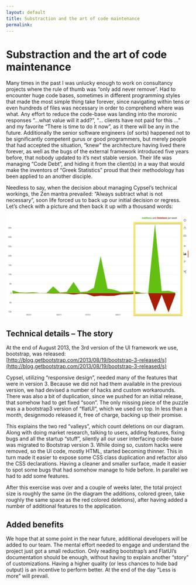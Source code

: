 ```yaml
---
layout: default
title: Substraction and the art of code maintenance
permalink: 
---
```


# Substraction and the art of code maintenance

Many times in the past I was unlucky enough to work on consultancy projects where the rule of thumb was “only add never remove”. Had to encounter huge code bases, sometimes in different programming styles that made the most simple thing take forever, since navigating within tens or even hundreds of files was necessary in order to comprehend where was what. Any effort to reduce the code-base was landing into the moronic responses “…what value will it add?”, “… clients have not paid for this …” and my favorite “There is time to do it now”, as it there will be any in the future. Additionally the senior software engineers (of sorts) happened not to be significantly competent gurus or good programmers, but merely people that had accepted the situation, “knew” the architecture having lived there forever, as well as the bugs of the external framework introduced five years before, that nobody updated to it’s next stable version. Their life was managing “Code Debt“, and hiding it from the client(s) in a way that would make the inventors of “Greek Statistics” proud that their methodology has been applied to an another disciple.

Needless to say, when the decision about managing Cypsel’s technical workings, the Zen mantra prevailed: “Always subtract what is not necessary”, soon life forced us to back up our initial decision or regress. Let’s check with a picture and then back it up with a thousand words:

![Code Frequency 3rd October 2013.](/images/code_frequency-03oct20131-545_302.png "Code Frequency 3rd October 2013.")

## Technical details – The story

At the end of August 2013, the 3rd version of the UI framework we use, bootstrap, was released: [http://blog.getbootstrap.com/2013/08/19/bootstrap-3-released/s](http://blog.getbootstrap.com/2013/08/19/bootstrap-3-released/s)

Cypsel, utilizing “responsive design”, needed many of the features that were in version 3. Because we did not had them available in the previous version, we had devised a number of hacks and custom workarounds. There was also a bit of duplication, since we pushed for an initial release, that somehow had to get fixed “soon”. The only missing piece of the puzzle was a a bootstrap3 version of “flatUI“, which we used on top. In less than a month, designmodo released it, free of charge, backing up their promise.

This explains the two red “valleys”, which count deletions on our diagram. Along with doing market research, talking to users, adding features, fixing bugs and all the startup “stuff”, silently all our user interfacing code-base was migrated to Bootstrap version 3. While doing so, custom hacks were removed, so the UI code, mostly HTML, started becoming thinner. This in turn made it easier to expose some CSS class duplication and refactor also the CSS declarations. Having a cleaner and smaller surface, made it easier to spot some bugs that had somehow manage to hide before. In parallel we had to add some features.

After this exercise was over and a couple of weeks later, the total project size is roughly the same (in the diagram the additions, colored green, take roughly the same space as the red colored deletions), after having added a number of additional features to the application.

## Added benefits

We hope that at some point in the near future, additional developers will be added to our team. The mental effort needed to engage and understand the project just got a small reduction. Only reading bootstrap’s and FlatUI’s documentation should be enough, without having to explain another “story” of customizations. Having a higher quality (or less chances to hide bad output) is an incentive to perform better. At the end of the day “Less is more” will prevail.